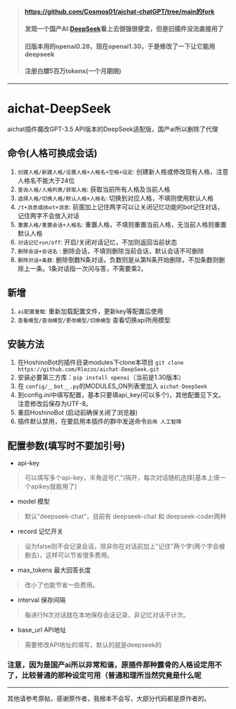 > #### https://github.com/Cosmos01/aichat-chatGPT/tree/main的fork
> #### 发现一个国产AI:[DeepSeek](https://www.deepseek.com/)看上去很强很便宜，但是旧插件没法直接用了
> #### 旧版本用的openai0.28，现在openai1.30，于是修改了一下让它能用deepseek
> #### 注册白嫖5百万tokens(一个月期限)
------
  
# aichat-DeepSeek
  
aichat插件魔改GPT-3.5 API版本的DeepSeek适配版，国产ai所以删除了代理
  
## 命令(人格可换成会话)
1. `创建人格/新建人格/设置人格+人格名+空格+设定`: 创建新人格或修改现有人格，注意人格名不能大于24位
2. `查询人格/人格列表/获取人格`: 获取当前所有人格及当前人格
3. `选择人格/切换人格/默认人格+人格名`: 切换到对应人格，不填则使用默认人格
4. `/t+消息或@bot+消息`: 前面加上记住两字可以让关闭记忆功能的bot记住对话，记住两字不会放入对话
5. `重置人格/重置会话+人格名`: 重置人格，不填则重置当前人格，无当前人格则重置默认人格
6. `对话记忆+on/off`: 开启/关闭对话记忆，不加则返回当前状态
7. `删除会话+会话名` : 删除会话，不填则删除当前会话，默认会话不可删除
8. `删除对话+条数`: 删除倒数N条对话，负数则是从第N条开始删除，不加条数则删除上一条。1条对话指一次问与答，不需要乘2。
## 新增
1. `ai配置重载`: 重新加载配置文件，更新key等配置后使用
2. `查看模型/查询模型/更改模型/切换模型` 查看切换api所用模型
  
  
## 安装方法
1. 在HoshinoBot的插件目录modules下clone本项目 `git clone https://github.com/Rlezzo/aichat-DeepSeek.git`
2. 安装必要第三方库：`pip install openai`（当前是1.30版本）
3. 在 `config/__bot__.py`的MODULES_ON列表里加入 `aichat-DeepSeek`
4. 到config.ini中填写配置，基本只要填api_key(可以多个)，其他配置见下文。注意修改后保存为UTF-8。
5. 重启HoshinoBot (启动前确保关闭了浏览器)
6. 插件默认禁用，在要启用本插件的群中发送命令`启用 人工智障`
  

## 配置参数(填写时不要加引号)
- api-key
> 可以填写多个api-key，半角逗号(",")隔开，每次对话随机选择[基本上填一个apikey就能用了]
- model 模型
> 默认"deepseek-chat"，目前有 deepseek-chat 和 deepseek-coder两种
- record 记忆开关
> 设为false则不会记录会话，除非你在对话前加上"记住"两个字(两个字会被删去)，这样可以节省很多费用。
- max_tokens 最大回答长度
> 改小了也能节省一些费用。
- interval 保存间隔
> 每进行N次对话就在本地保存会话记录，非记忆对话不计次。
- base_url API地址
> 需要修改API地址的填写，默认的就是deepseek的

### 注意，因为是国产ai所以非常和谐，原插件那种露骨的人格设定用不了，比较普通的那种设定可用（普通和理所当然究竟是什么呢
------  
其他请参考原帖，感谢原作者，我根本不会写，大部分代码都是原作者的。

